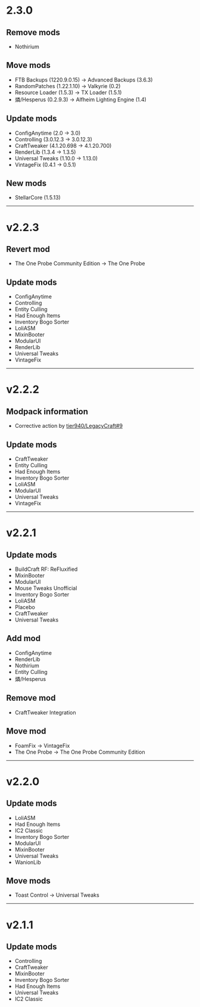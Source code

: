 # 2.3.0
## Remove mods
- Nothirium

## Move mods
- FTB Backups (1220.9.0.15) -> Advanced Backups (3.6.3)
- RandomPatches (1.22.1.10) -> Valkyrie (0.2)
- Resource Loader (1.5.3) -> TX Loader (1.5.1)
- 燐/Hesperus (0.2.9.3) -> Alfheim Lighting Engine (1.4)

## Update mods
- ConfigAnytime (2.0 -> 3.0)
- Controlling (3.0.12.3 -> 3.0.12.3)
- CraftTweaker (4.1.20.698 -> 4.1.20.700)
- RenderLib (1.3.4 -> 1.3.5)
- Universal Tweaks (1.10.0 -> 1.13.0)
- VintageFix (0.4.1 -> 0.5.1)

## New mods
- StellarCore (1.5.13)

* * *

# v2.2.3
## Revert mod
- The One Probe Community Edition -> The One Probe

## Update mods
- ConfigAnytime
- Controlling
- Entity Culling
- Had Enough Items
- Inventory Bogo Sorter
- LoliASM
- MixinBooter
- ModularUI
- RenderLib
- Universal Tweaks
- VintageFix

* * *

# v2.2.2
## Modpack information
- Corrective action by [tier940/LegacyCraft#9](https://github.com/tier940/LegacyCraft/issues/9)

## Update mods
- CraftTweaker
- Entity Culling
- Had Enough Items
- Inventory Bogo Sorter
- LoliASM
- ModularUI
- Universal Tweaks
- VintageFix

* * *

# v2.2.1
## Update mods
- BuildCraft RF: ReFluxified
- MixinBooter
- ModularUI
- Mouse Tweaks Unofficial
- Inventory Bogo Sorter
- LoliASM
- Placebo
- CraftTweaker
- Universal Tweaks

## Add mod
- ConfigAnytime
- RenderLib
- Nothirium
- Entity Culling
- 燐/Hesperus

## Remove mod
- CraftTweaker Integration

## Move mod
- Foam​Fix -> VintageFix
- The One Probe -> The One Probe Community Edition

* * *

# v2.2.0
## Update mods
- LoliASM
- Had Enough Items
- IC2 Classic
- Inventory Bogo Sorter
- ModularUI
- MixinBooter
- Universal Tweaks
- WanionLib

## Move mods
- Toast Control -> Universal Tweaks

* * *

# v2.1.1
## Update mods
- Controlling
- CraftTweaker
- MixinBooter
- Inventory Bogo Sorter
- Had Enough Items
- Universal Tweaks
- IC2 Classic
